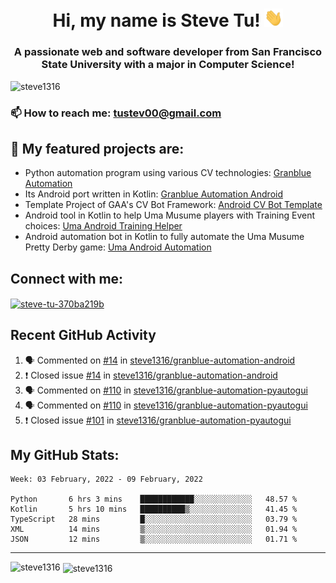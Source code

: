 <h1 align="center">Hi, my name is Steve Tu! <img src="wave.gif" alt="Wave" width="30px" /></h1>
<h3 align="center">A passionate web and software developer from San Francisco State University with a major in Computer Science!</h3>

<p align="left"> <img src="https://komarev.com/ghpvc/?username=steve1316&label=Profile%20views&color=0e75b6&style=flat" alt="steve1316" /> </p>

### 📫 How to reach me: **tustev00@gmail.com**

## 🔭 My featured projects are:
- Python automation program using various CV technologies: [Granblue Automation](https://github.com/steve1316/granblue-automation-pyautogui)
- Its Android port written in Kotlin: [Granblue Automation Android](https://github.com/steve1316/granblue-automation-android)
- Template Project of GAA's CV Bot Framework: [Android CV Bot Template](https://github.com/steve1316/android-cv-bot-template)
- Android tool in Kotlin to help Uma Musume players with Training Event choices: [Uma Android Training Helper](https://github.com/steve1316/uma-android-training-helper)
- Android automation bot in Kotlin to fully automate the Uma Musume Pretty Derby game: [Uma Android Automation](https://github.com/steve1316/uma-android-automation)

## Connect with me:

<p align="left">
<a href="https://linkedin.com/in/steve-tu-370ba219b" target="blank"><img align="center" src="https://cdn.jsdelivr.net/npm/simple-icons@3.0.1/icons/linkedin.svg" alt="steve-tu-370ba219b" height="30" width="40" /></a>
</p>

## Recent GitHub Activity

<!--START_SECTION:activity-->
1. 🗣 Commented on [#14](https://github.com/steve1316/granblue-automation-android/issues/14) in [steve1316/granblue-automation-android](https://github.com/steve1316/granblue-automation-android)
2. ❗️ Closed issue [#14](https://github.com/steve1316/granblue-automation-android/issues/14) in [steve1316/granblue-automation-android](https://github.com/steve1316/granblue-automation-android)
3. 🗣 Commented on [#110](https://github.com/steve1316/granblue-automation-pyautogui/issues/110) in [steve1316/granblue-automation-pyautogui](https://github.com/steve1316/granblue-automation-pyautogui)
4. 🗣 Commented on [#110](https://github.com/steve1316/granblue-automation-pyautogui/issues/110) in [steve1316/granblue-automation-pyautogui](https://github.com/steve1316/granblue-automation-pyautogui)
5. ❗️ Closed issue [#101](https://github.com/steve1316/granblue-automation-pyautogui/issues/101) in [steve1316/granblue-automation-pyautogui](https://github.com/steve1316/granblue-automation-pyautogui)
<!--END_SECTION:activity-->

## My GitHub Stats:

<!--START_SECTION:waka-->
```text
Week: 03 February, 2022 - 09 February, 2022

Python       6 hrs 3 mins    ████████████░░░░░░░░░░░░░   48.57 % 
Kotlin       5 hrs 10 mins   ██████████▒░░░░░░░░░░░░░░   41.45 % 
TypeScript   28 mins         █░░░░░░░░░░░░░░░░░░░░░░░░   03.79 % 
XML          14 mins         ▒░░░░░░░░░░░░░░░░░░░░░░░░   01.94 % 
JSON         12 mins         ▒░░░░░░░░░░░░░░░░░░░░░░░░   01.71 % 
```
<!--END_SECTION:waka-->

---

<p><img align="left" src="https://github-readme-stats.vercel.app/api/top-langs?username=steve1316&show_icons=true&locale=en&layout=compact&theme=radical" alt="steve1316" /></p>

<p>&nbsp;<img align="center" src="https://github-readme-stats.vercel.app/api?username=steve1316&show_icons=true&locale=en&count_private=true&theme=radical" alt="steve1316" /></p>
